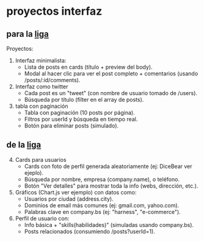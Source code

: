 # proyectos interfaz

## para la [liga](https://jsonplaceholder.typicode.com/posts)

Proyectos:
 1. Interfaz minimalista:
    * Lista de posts en cards (título + preview del body).
    * Modal al hacer clic para ver el post completo + comentarios (usando /posts/:id/comments).
2. Interfaz como twitter
    * Cada post es un "tweet" (con nombre de usuario tomado de /users).
    * Búsqueda por título (filter en el array de posts).
3. tabla con paginación
    * Tabla con paginación (10 posts por página).
    * Filtros por userId y búsqueda en tiempo real.
    * Botón para eliminar posts (simulado).

## de la [liga](https://jsonplaceholder.typicode.com/users)

4. Cards para usuarios
    * Cards con foto de perfil generada aleatoriamente (ej: DiceBear ver ejeplo).
    * Búsqueda por nombre, empresa (company.name), o teléfono.
    * Botón "Ver detalles" para mostrar toda la info (webs, dirección, etc.).
5. Gráficos (Chart.js ver ejemplo) con datos como:
    * Usuarios por ciudad (address.city).
    * Dominios de email más comunes (ej: gmail.com, yahoo.com).
    * Palabras clave en company.bs (ej: "harness", "e-commerce").
6. Perfil de usuario con:
    * Info básica + "skills(habilidades)" (simuladas usando company.bs).
    * Posts relacionados (consumiendo /posts?userId=1).

